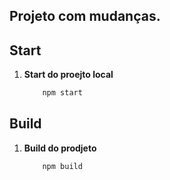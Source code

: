 ## Projeto com mudanças.
## Start
1. **Start do proejto local**
    ```bash
        npm start
    ```

## Build

1. **Build do prodjeto**
    ```bash
        npm build
    ```